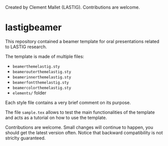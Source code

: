 Created by Clement Mallet (LASTIG). Contributions are welcome.

# lastigbeamer

This repository contained a beamer template for oral presentations related to LASTIG research.

The template is made of multiple files:
* `beamerthemelastig.sty`
* `beamerouterthemelastig.sty`
* `beamerinnerthemelastig.sty`
* `beamerfontthemelastig.sty`
* `beamercolorthemelastig.sty`
* `elements/` folder
 
Each style file contains a very brief comment on its purpose.

The file `sample.tex` allows to test the main functionalities of the template and acts as a tutorial on how to use the template.

Contributions are welcome. Small changes will continue to happen, you should get the latest version often.
Notice that backward compatibility is not striclty guaranteed. 